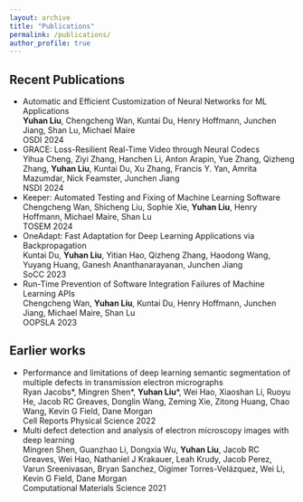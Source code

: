 ```yaml
---
layout: archive
title: "Publications"
permalink: /publications/
author_profile: true
---
```


## Recent Publications
- Automatic and Efficient Customization of Neural Networks for ML Applications <br />
  **Yuhan Liu**, Chengcheng Wan, Kuntai Du, Henry Hoffmann, Junchen Jiang, Shan Lu, Michael Maire <br />
OSDI 2024
- GRACE: Loss-Resilient Real-Time Video through Neural Codecs<br />
Yihua Cheng, Ziyi Zhang, Hanchen Li, Anton Arapin, Yue Zhang, Qizheng Zhang, **Yuhan Liu**, Kuntai Du, Xu Zhang, Francis Y. Yan, Amrita Mazumdar, Nick Feamster, Junchen Jiang<br />
NSDI 2024
- Keeper: Automated Testing and Fixing of Machine Learning Software <br />
Chengcheng Wan, Shicheng Liu, Sophie Xie, **Yuhan Liu**, Henry Hoffmann, Michael Maire, Shan Lu<br />
TOSEM 2024 
- OneAdapt: Fast Adaptation for Deep Learning Applications via Backpropagation<br />
  Kuntai Du, **Yuhan Liu**, Yitian Hao, Qizheng Zhang, Haodong Wang, Yuyang Huang, Ganesh Ananthanarayanan, Junchen Jiang<br />
  SoCC 2023 
- Run-Time Prevention of Software Integration Failures of Machine Learning APIs<br />
Chengcheng Wan, **Yuhan Liu**, Kuntai Du, Henry Hoffmann, Junchen Jiang, Michael Maire, Shan Lu <br />
OOPSLA 2023

## Earlier works
- Performance and limitations of deep learning semantic segmentation of multiple defects in transmission electron micrographs <br />
Ryan Jacobs*, Mingren Shen*, **Yuhan Liu***, Wei Hao, Xiaoshan Li, Ruoyu He, Jacob RC Greaves, Donglin Wang, Zeming Xie, Zitong Huang, Chao Wang, Kevin G Field, Dane Morgan<br />
Cell Reports Physical Science 2022
- Multi defect detection and analysis of electron microscopy images with deep learning <br />
Mingren Shen, Guanzhao Li, Dongxia Wu, **Yuhan Liu**, Jacob RC Greaves, Wei Hao, Nathaniel J Krakauer, Leah Krudy, Jacob Perez, Varun Sreenivasan, Bryan Sanchez, Oigimer Torres-Velázquez, Wei Li, Kevin G Field, Dane Morgan<br />
Computational Materials Science 2021

